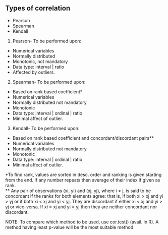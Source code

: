 ## Types of correlation

* Pearson
* Spearman
* Kendall

1. Pearson- To be performed upon:
  * Numerical variables
  * Normally distributed
  * Monotonic, not mandatory
  * Data type: interval | ratio
  * Affected by outliers.
  
2. Spearman- To be performed upon:
  * Based on rank based coefficient* 
  * Numerical variables
  * Normally distributed not mandatory
  * Monotonic
  * Data type: interval | ordinal | ratio
  * Minimal affect of outlier.
  
3. Kendall- To be performed upon:
  * Based on rank based coefficient and concordant/discordant pairs**
  * Numerical variables
  * Normally distributed not mandatory
  * Monotonic
  * Data type: interval | ordinal | ratio 
  * Minimal affect of outlier.

\*To find rank, values are sorted in desc. order and ranking is given starting from the end. If any number repeats then average of their index if given as rank.  
\** Any pair of observations (xi, yi) and (xj, yj), where i ≠ j, is said to be concordant if the ranks for both elements agree: that is, if both xi > xj and yi > yj or if both xi < xj and yi < yj.  They are discordant if either xi < xj and yi > yj or vice-versa. If xi = xj and yi = yj then they are neither concordant nor discordant.  
  
NOTE: To compare which method to be used, use cor.test() (avail. in R). A method having least p-value will be the most suitable method.
